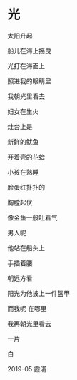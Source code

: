 # 光

太阳升起

船儿在海上摇曳

光打在海面上

照进我的眼睛里

我朝光里看去

妇女在生火

灶台上是

新鲜的鱿鱼

开着壳的花蛤

小孩在熟睡

脸蛋红扑扑的

胸膛起伏

像金鱼一般吐着气

男人呢

他站在船头上

手插着腰

朝远方看

阳光为他披上一件盔甲

而我呢  在哪里

我再朝光里看去

一片

白


2019-05 霞浦
